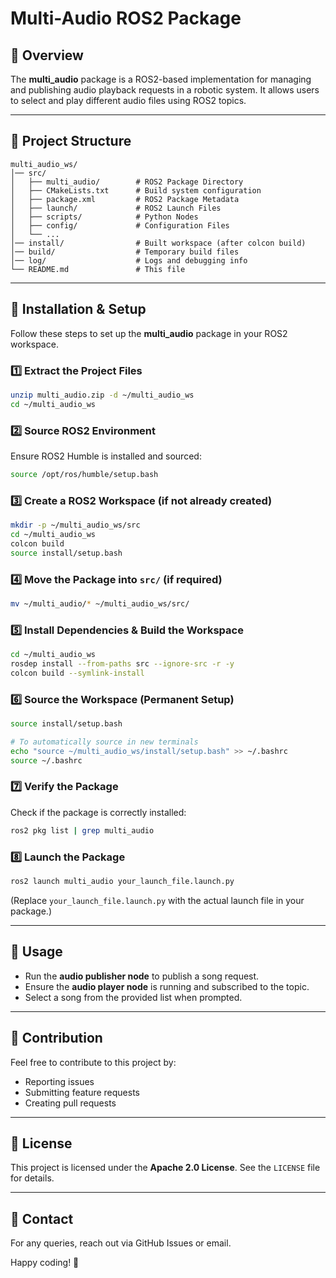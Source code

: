 # Multi-Audio ROS2 Package

## 📌 Overview
The **multi_audio** package is a ROS2-based implementation for managing and publishing audio playback requests in a robotic system. It allows users to select and play different audio files using ROS2 topics.

---

## 📂 Project Structure
```
multi_audio_ws/
│── src/
│   ├── multi_audio/        # ROS2 Package Directory
│   ├── CMakeLists.txt      # Build system configuration
│   ├── package.xml         # ROS2 Package Metadata
│   ├── launch/             # ROS2 Launch Files
│   ├── scripts/            # Python Nodes
│   ├── config/             # Configuration Files
│   └── ...
│── install/                # Built workspace (after colcon build)
│── build/                  # Temporary build files
│── log/                    # Logs and debugging info
└── README.md               # This file
```

---

## 🚀 Installation & Setup
Follow these steps to set up the **multi_audio** package in your ROS2 workspace.

### **1️⃣ Extract the Project Files**
```bash
unzip multi_audio.zip -d ~/multi_audio_ws
cd ~/multi_audio_ws
```

### **2️⃣ Source ROS2 Environment**
Ensure ROS2 Humble is installed and sourced:
```bash
source /opt/ros/humble/setup.bash
```

### **3️⃣ Create a ROS2 Workspace (if not already created)**
```bash
mkdir -p ~/multi_audio_ws/src
cd ~/multi_audio_ws
colcon build
source install/setup.bash
```

### **4️⃣ Move the Package into `src/` (if required)**
```bash
mv ~/multi_audio/* ~/multi_audio_ws/src/
```

### **5️⃣ Install Dependencies & Build the Workspace**
```bash
cd ~/multi_audio_ws
rosdep install --from-paths src --ignore-src -r -y
colcon build --symlink-install
```

### **6️⃣ Source the Workspace (Permanent Setup)**
```bash
source install/setup.bash

# To automatically source in new terminals
echo "source ~/multi_audio_ws/install/setup.bash" >> ~/.bashrc
source ~/.bashrc
```

### **7️⃣ Verify the Package**
Check if the package is correctly installed:
```bash
ros2 pkg list | grep multi_audio
```

### **8️⃣ Launch the Package**
```bash
ros2 launch multi_audio your_launch_file.launch.py
```
(Replace `your_launch_file.launch.py` with the actual launch file in your package.)

---

## 📌 Usage
- Run the **audio publisher node** to publish a song request.
- Ensure the **audio player node** is running and subscribed to the topic.
- Select a song from the provided list when prompted.

---

## 📌 Contribution
Feel free to contribute to this project by:
- Reporting issues
- Submitting feature requests
- Creating pull requests

---

## 📌 License
This project is licensed under the **Apache 2.0 License**. See the `LICENSE` file for details.

---

## 📌 Contact
For any queries, reach out via GitHub Issues or email.

Happy coding! 🚀

